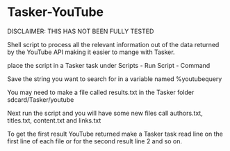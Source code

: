 Tasker-YouTube
==============

DISCLAIMER: THIS HAS NOT BEEN FULLY TESTED

Shell script to process all the relevant information out of the data returned by the YouTube API making it easier to mange with Tasker.

place the script in a Tasker task under Scripts - Run Script - Command

Save the string you want to search for in a variable named %youtubequery

You may need to make a file called results.txt in the Tasker folder sdcard/Tasker/youtube

Next run the script and you will have some new files call authors.txt, titles.txt, content.txt and links.txt

To get the first result YouTube returned make a Tasker task read line on the first line of each file or for the second result line 2 and so on.
